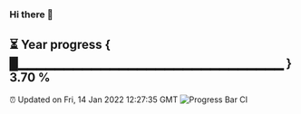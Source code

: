 ### Hi there 👋
⏳ Year progress { █▁▁▁▁▁▁▁▁▁▁▁▁▁▁▁▁▁▁▁▁▁▁▁▁▁▁▁▁▁ } 3.70 %
---
⏰ Updated on Fri, 14 Jan 2022 12:27:35 GMT
![Progress Bar CI](https://github.com/liununu/liununu/workflows/Progress%20Bar%20CI/badge.svg)
